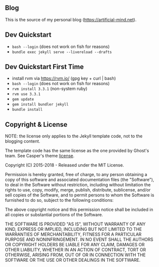 ## Blog

This is the source of my personal blog (https://artificial-mind.net).


## Dev Quickstart

* `bash --login` (does not work on fish for reasons)
* `bundle exec jekyll serve --livereload --drafts`


## Dev Quickstart First Time

* install rvm via https://rvm.io/ (gpg key + curl | bash)
* `bash --login` (does not work on fish for reasons)
* `rvm install 3.3.1` (non-system ruby)
* `rvm use 3.3.1`
* `gem update`
* `gem install bundler jekyll`
* `bundle install`


## Copyright & License

NOTE: the license only applies to the Jekyll template code, not to the blogging content.


The template code has the same license as the one provided by Ghost's team. See Casper's theme [license](GHOST.txt).

Copyright (C) 2015-2018 - Released under the MIT License.

Permission is hereby granted, free of charge, to any person obtaining a copy of this software and associated documentation files (the "Software"), to deal in the Software without restriction, including without limitation the rights to use, copy, modify, merge, publish, distribute, sublicense, and/or sell copies of the Software, and to permit persons to whom the Software is furnished to do so, subject to the following conditions:

The above copyright notice and this permission notice shall be included in all copies or substantial portions of the Software.

THE SOFTWARE IS PROVIDED "AS IS", WITHOUT WARRANTY OF ANY KIND, EXPRESS OR IMPLIED, INCLUDING BUT NOT LIMITED TO THE WARRANTIES OF MERCHANTABILITY, FITNESS FOR A PARTICULAR PURPOSE AND
NONINFRINGEMENT. IN NO EVENT SHALL THE AUTHORS OR COPYRIGHT HOLDERS BE LIABLE FOR ANY CLAIM, DAMAGES OR OTHER LIABILITY, WHETHER IN AN ACTION OF CONTRACT, TORT OR OTHERWISE, ARISING FROM, OUT OF OR IN CONNECTION WITH THE SOFTWARE OR THE USE OR OTHER DEALINGS IN THE SOFTWARE.
